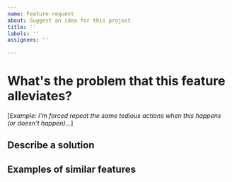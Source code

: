 ```yaml
---
name: Feature request
about: Suggest an idea for this project
title: ''
labels: ''
assignees: ''

---
```


# What's the problem that this feature alleviates?
[*Example: I'm forced repeat the same tedious actions when this happens (or doesn't happen)...*]

## Describe a solution

## Examples of similar features
